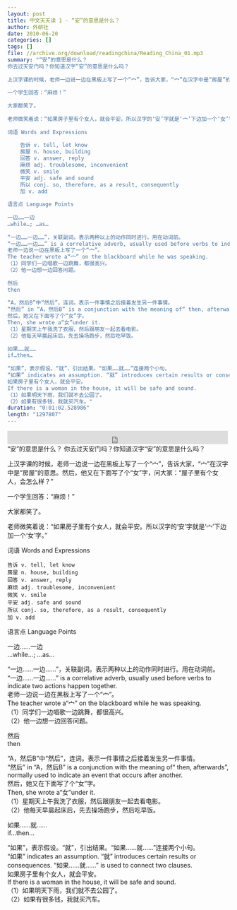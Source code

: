 ```yaml
---
layout: post
title: 中文天天读 1 - “安”的意思是什么？
author: 外研社
date: 2010-06-20
categories: []
tags: []
file: //archive.org/download/readingchina/Reading_China_01.mp3
summary: "“安”的意思是什么？  
你去过天安门吗？你知道汉字“安”的意思是什么吗？  
  
上汉字课的时候，老师一边说一边在黑板上写了一个“宀”，告诉大家，“宀”在汉字中是“房屋”的意思。然后，他又在下面写了个“女”字，问大家：“屋子里有个女人，会怎么样？”  
  
一个学生回答：“麻烦！”  
  
大家都笑了。  
  
老师微笑着说：“如果房子里有个女人，就会平安。所以汉字的‘安’字就是‘宀’下边加一个‘女’字。”  
  
词语 Words and Expressions  
  
    告诉 v. tell, let know  
    房屋 n. house, building  
    回答 v. answer, reply  
    麻烦 adj. troublesome, inconvenient  
    微笑 v. smile  
    平安 adj. safe and sound  
    所以 conj. so, therefore, as a result, consequently  
    加 v. add  
  
语言点 Language Points  
  
一边……一边  
…while…; …as…  
  
“一边……一边……”，关联副词。表示两种以上的动作同时进行。用在动词前。  
“一边……一边……” is a correlative adverb, usually used before verbs to indicate two actions happen together.  
老师一边说一边在黑板上写了一个“宀”。  
The teacher wrote a“宀” on the blackboard while he was speaking.  
（1）同学们一边唱歌一边跳舞，都很高兴。  
（2）他一边想一边回答问题。  
  
然后  
then  
  
“A，然后B”中“然后”，连词。表示一件事情之后接着发生另一件事情。  
“然后” in “A，然后B” is a conjunction with the meaning of“ then, afterwards”, normally used to indicate an event that occurs after another.  
然后，她又在下面写了个“女”字。  
Then, she wrote a“女”under it.  
（1）星期天上午我洗了衣服，然后跟朋友一起去看电影。  
（2）他每天早晨起床后，先去操场跑步，然后吃早饭。  
  
如果……就……  
if…then…  
  
“如果”，表示假设。“就”，引出结果。“如果……就……”连接两个小句。  
“如果” indicates an assumption. “就” introduces certain results or consequences. “如果……就……” is used to connect two clauses.  
如果房子里有个女人，就会平安。  
If there is a woman in the house, it will be safe and sound.  
（1）如果明天下雨，我们就不去公园了。  
（2）如果有很多钱，我就买汽车。"
duration: "0:01:02.528986"
length: "1297807"
---
```


<iframe src="https://archive.org/embed/readingchina/Reading_China_01.mp3" width="500" height="30" frameborder="0" webkitallowfullscreen="true" mozallowfullscreen="true" allowfullscreen></iframe>
“安”的意思是什么？  
你去过天安门吗？你知道汉字“安”的意思是什么吗？  
  
上汉字课的时候，老师一边说一边在黑板上写了一个“宀”，告诉大家，“宀”在汉字中是“房屋”的意思。然后，他又在下面写了个“女”字，问大家：“屋子里有个女人，会怎么样？”  
  
一个学生回答：“麻烦！”  
  
大家都笑了。  
  
老师微笑着说：“如果房子里有个女人，就会平安。所以汉字的‘安’字就是‘宀’下边加一个‘女’字。”  
  
词语 Words and Expressions  
  
    告诉 v. tell, let know  
    房屋 n. house, building  
    回答 v. answer, reply  
    麻烦 adj. troublesome, inconvenient  
    微笑 v. smile  
    平安 adj. safe and sound  
    所以 conj. so, therefore, as a result, consequently  
    加 v. add  
  
语言点 Language Points  
  
一边……一边  
…while…; …as…  
  
“一边……一边……”，关联副词。表示两种以上的动作同时进行。用在动词前。  
“一边……一边……” is a correlative adverb, usually used before verbs to indicate two actions happen together.  
老师一边说一边在黑板上写了一个“宀”。  
The teacher wrote a“宀” on the blackboard while he was speaking.  
（1）同学们一边唱歌一边跳舞，都很高兴。  
（2）他一边想一边回答问题。  
  
然后  
then  
  
“A，然后B”中“然后”，连词。表示一件事情之后接着发生另一件事情。  
“然后” in “A，然后B” is a conjunction with the meaning of“ then, afterwards”, normally used to indicate an event that occurs after another.  
然后，她又在下面写了个“女”字。  
Then, she wrote a“女”under it.  
（1）星期天上午我洗了衣服，然后跟朋友一起去看电影。  
（2）他每天早晨起床后，先去操场跑步，然后吃早饭。  
  
如果……就……  
if…then…  
  
“如果”，表示假设。“就”，引出结果。“如果……就……”连接两个小句。  
“如果” indicates an assumption. “就” introduces certain results or consequences. “如果……就……” is used to connect two clauses.  
如果房子里有个女人，就会平安。  
If there is a woman in the house, it will be safe and sound.  
（1）如果明天下雨，我们就不去公园了。  
（2）如果有很多钱，我就买汽车。